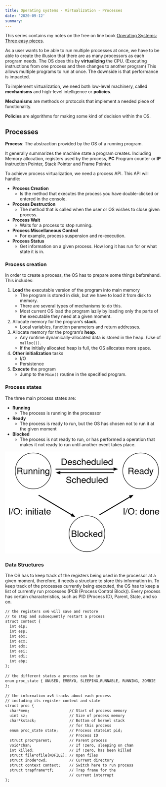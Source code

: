 ```yaml
---
title: Operating systems - Virtualization - Processes 
date: '2020-09-12'
summary: 
---
```


This series contains my notes on the free on line book [Operating Systems: Three easy pieces](http://pages.cs.wisc.edu/~remzi/OSTEP/).

As a user wants to be able to run multiple processes at once, we have to be able to create the illusion that there are as many processors as each program needs. The OS does this by **virtualizing** the CPU. (Executing instructions from one process and then changes to another program) This allows multiple programs to run at once. The downside is that performance is impacted.

To implement virtualization, we need both low-level machinery, called **mechanisms** and high-level intelligence or **policies**.

**Mechanisms** are methods or protocols that implement a needed piece of functionality.

**Policies** are algorithms for making some kind of decision within the OS.

Processes
---------

**Process**: The abstraction provided by the OS of a running program.

It generally summarizes the machine state a program creates. Including Memory allocation, registers used by the process, **PC** Program counter or **IP** Instruction Pointer, Stack Pointer and Frame Pointer.

To achieve process virtualization, we need a process API. This API will handle:

*   **Process Creation**
    *   Is the method that executes the process you have double-clicked or entered in the console.
*   **Process Destruction**
    *   The method that is called when the user or OS wishes to close given process.
*   **Process Wait**
    *   Waits for a process to stop running.
*   **Process Miscellaneous Control**
    *   For example, process suspension and re-execution.
*   **Process Status**
    *   Get information on a given process. How long it has run for or what state it is in.

### Process creation

In order to create a process, the OS has to prepare some things beforehand. This includes:

1.  **Load** the executable version of the program into main memory
    *   The program is stored in disk, but we have to load it from disk to memory.
    *   There are several types of mechanisms to do this.
    *   Most current OS load the program lazily by loading only the parts of the executable they need at a given moment.
2.  Allocate memory for the program’s **stack**.
    *   Local variables, function parameters and return addresses.
3.  Allocate memory for the program’s **heap**.
    *   Any runtime dynamically-allocated data is stored in the heap. (Use of `malloc())`.
    *   If the initially allocated heap is full, the OS allocates more space.
4.  **Other initialization** tasks
    *   I/O
    *   Persistence
5.  **Execute** the program
    *   Jump to the `Main()` routine in the specified program.

### Process states

The three main process states are:

*   **Running**
    *   The process is running in the processor
*   **Ready**
    *   The process is ready to run, but the OS has chosen not to run it at the given moment
*   **Blocked**
    *   The process is not ready to run, or has performed a operation that makes it not ready to run until another event takes place.

![OSTEP-Process-State](OSTEP-Process-States.png)

### Data Structures

The OS has to keep track of the registers being used in the processor at a given moment, therefore, it needs a structure to store this information in. To keep track of the processes currently being executed, the OS has to keep a list of currently run processes (PCB (Process Control Block)). Every process has certain characteristics, such as PID (Process ID), Parent, State, and so on.

    // the registers xv6 will save and restore
    // to stop and subsequently restart a process
    struct context {
      int eip;
      int esp;
      int ebx;
      int ecx;
      int edx;
      int esi;
      int edi;
      int ebp;
    };
    
    // the different states a process can be in
    enum proc_state { UNUSED, EMBRYO, SLEEPING,RUNNABLE, RUNNING, ZOMBIE };
    
    // the information xv6 tracks about each process
    // including its register context and state
    struct proc {
      char*mem;                  // Start of process memory
      uint sz;                   // Size of process memory
      char*kstack;               // Bottom of kernel stack
                                 // for this process
      enum proc_state state;     // Process stateint pid;                    
                                 // Process ID
      struct proc*parent;        // Parent process
      void*chan;                 // If !zero, sleeping on chan
      int killed;                // If !zero, has been killed
      struct file*ofile[NOFILE]; // Open files
      struct inode*cwd;          // Current directory
      struct context context;    // Switch here to run process
      struct trapframe*tf;       // Trap frame for the
                                 // current interrupt
    };
